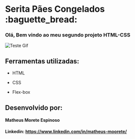 <h1> Serita Pães Congelados :baguette_bread: </h1>

### Olá, Bem vindo ao meu segundo projeto HTML-CSS

![Teste Gif](https://github.com/MatheusMoorete/HTML-CSS/blob/main/assets/Gif-Serita.gif)

## Ferramentas utilizadas:

* HTML

* CSS

* Flex-box

## Desenvolvido por:

#### Matheus Morete Espinoso

#### Linkedin: https://www.linkedin.com/in/matheus-moorete/
